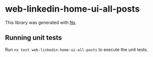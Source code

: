 # web-linkedin-home-ui-all-posts

This library was generated with [Nx](https://nx.dev).

## Running unit tests

Run `nx test web-linkedin-home-ui-all-posts` to execute the unit tests.
